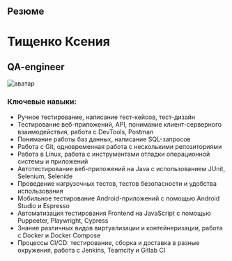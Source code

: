 ## Резюме
# Тищенко Ксения
## QA-engineer
![аватар](C:\Users\Ксю\Desktop\Резюме\Аватар.jpg)
### Ключевые навыки:
- Ручное тестирование, написание тест-кейсов, тест-дизайн
- Тестирование веб-приложений, API, понимание клиент-серверного взаимодействия, работа с DevTools, Postman
- Понимание работы баз данных, написание SQL-запросов
- Работа с Git, одновременная работа с несколькими репозиториями
- Работа в Linux, работа с инструментами отладки операционной системы и приложений
- Автотестирование веб-приложений на Java с использованием JUnit, Selenium, Selenide
- Проведение нагрузочных тестов, тестов безопасности и удобства использования
- Мобильное тестирование Android-приложений с помощью Android Studio и Espresso
- Автоматизация тестирования Frontend на JavaScript с помощью Puppeeter, Playwright, Cypress
- Знание различных видов виртуализации и контейнеризации, работа с Docker и Docker Compose
- Процессы CI/CD: тестирование, сборка и доставка в разные окружения, работа с Jenkins, Teamcity и Gitlab CI

